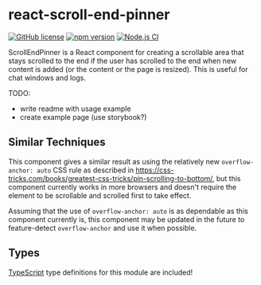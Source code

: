# react-scroll-end-pinner

[![GitHub license](https://img.shields.io/badge/license-MIT-blue.svg)](https://github.com/Macil/react-scroll-end-pinner/blob/master/LICENSE.txt)
[![npm version](https://badge.fury.io/js/react-scroll-end-pinner.svg)](https://badge.fury.io/js/react-scroll-end-pinner)
[![Node.js CI](https://github.com/Macil/react-scroll-end-pinner/actions/workflows/node.js.yml/badge.svg)](https://github.com/Macil/react-scroll-end-pinner/actions/workflows/node.js.yml)

ScrollEndPinner is a React component for creating a scrollable area that stays scrolled to the end if the user has scrolled to the end when new content is added (or the content or the page is resized). This is useful for chat windows and logs.

TODO:

- write readme with usage example
- create example page (use storybook?)

## Similar Techniques

This component gives a similar result as using the relatively new `overflow-anchor: auto` CSS rule as described in https://css-tricks.com/books/greatest-css-tricks/pin-scrolling-to-bottom/, but this component currently works in more browsers and doesn't require the element to be scrollable and scrolled first to take effect.

Assuming that the use of `overflow-anchor: auto` is as dependable as this component currently is, this component may be updated in the future to feature-detect `overflow-anchor` and use it when possible.

## Types

[TypeScript](https://www.typescriptlang.org/) type definitions for this module are included!
